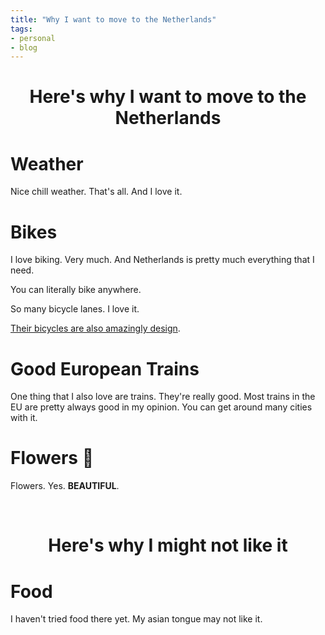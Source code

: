 ```yaml
---
title: "Why I want to move to the Netherlands"
tags:
- personal
- blog
---
```


<h1 align="center">Here's why I want to move to the Netherlands</h1>

# Weather

Nice chill weather. That's all. And I love it.

# Bikes

I love biking. Very much. And Netherlands is pretty much everything that I need.

You can literally bike anywhere.

So many bicycle lanes. I love it.

[Their bicycles are also amazingly design](https://www.youtube.com/watch?v=aESqrP3hfi8).


# Good European Trains

One thing that I also love are trains. They're really good. Most trains in the EU are pretty always good in my opinion. You can get around many cities with it.

# Flowers 🌷

Flowers. Yes. **BEAUTIFUL**.

<br />


<h1 align="center">Here's why I might not like it</h1>


# Food
I haven't tried food there yet. My asian tongue may not like it.